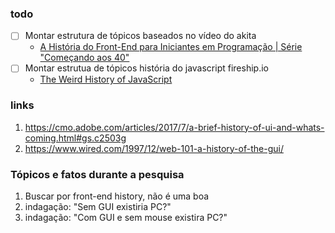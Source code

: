 ### todo
- [ ] Montar estrutura de tópicos baseados no vídeo do akita
  - [A História do Front-End para Iniciantes em Programação | Série "Começando aos 40"](https://www.youtube.com/watch?v=VKmPGmFY7H4&t=3s)
- [ ] Montar estrutua de tópicos história do javascript fireship.io
  - [The Weird History of JavaScript](https://www.youtube.com/watch?v=Sh6lK57Cuk4)

### links
1. https://cmo.adobe.com/articles/2017/7/a-brief-history-of-ui-and-whats-coming.html#gs.c2503g
1. https://www.wired.com/1997/12/web-101-a-history-of-the-gui/

### Tópicos e fatos durante a pesquisa
1. Buscar por front-end history, não é uma boa
1. indagação: "Sem GUI existiria PC?"
1. indagação: "Com GUI e sem mouse existira PC?"
